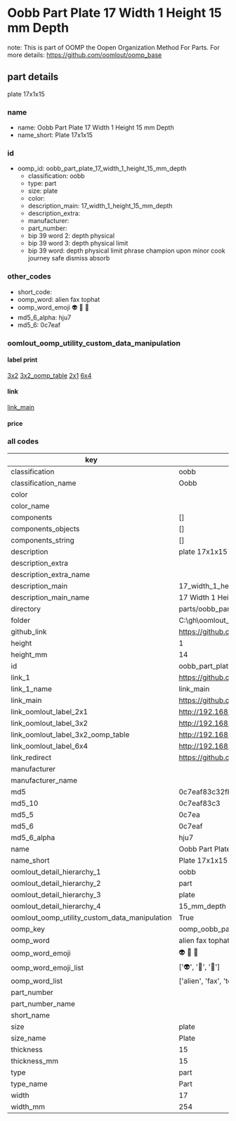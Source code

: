 # Oobb Part Plate 17 Width 1 Height 15 mm Depth  

note: This is part of OOMP the Oopen Organization Method For Parts. For more details: https://github.com/oomlout/oomp_base

##  part details
  



plate 17x1x15



### name
* name: Oobb Part Plate 17 Width 1 Height 15 mm Depth
* name_short: Plate 17x1x15 
### id
* oomp_id: oobb_part_plate_17_width_1_height_15_mm_depth
  * classification: oobb
  * type: part
  * size: plate
  * color: 
  * description_main: 17_width_1_height_15_mm_depth
  * description_extra: 
  * manufacturer: 
  * part_number: 
  * bip 39 word 2: depth physical
  * bip 39 word 3: depth physical limit
  * bip 39 word: depth physical limit phrase champion upon minor cook journey safe dismiss absorb

### other_codes
* short_code: 
* oomp_word: alien fax tophat
* oomp_word_emoji :alien: :fax: :tophat:
* md5_6_alpha: hju7
* md5_6: 0c7eaf






### oomlout_oomp_utility_custom_data_manipulation
#### label print
[3x2](http://192.168.1.245:1112/?label=oomp%20hju7)
[3x2_oomp_table](http://192.168.1.108:1112/?label=oomp%20hju7)
[2x1](http://192.168.1.242:1112/?label=oomp%20hju7)
[6x4](http://192.168.1.55:1112/?label=oomp%20hju7)    

#### link

[link_main](https://github.com/oomlout/oomlout_oobb_version_4_generated_parts/tree/main/navigation_oomp/oobb/part/plate/17_width_1_height_15_mm_depth/part)                              

#### price







### all codes 
| key | value |  
| --- | --- |  
| classification | oobb |  
| classification_name | Oobb |  
| color |  |  
| color_name |  |  
| components | [] |  
| components_objects | [] |  
| components_string | [] |  
| description | plate 17x1x15 |  
| description_extra |  |  
| description_extra_name |  |  
| description_main | 17_width_1_height_15_mm_depth |  
| description_main_name | 17 Width 1 Height 15 mm Depth |  
| directory | parts/oobb_part_plate_17_width_1_height_15_mm_depth |  
| folder | C:\gh\oomlout_oobb_version_4_generated_parts\parts\oobb_part_plate_17_width_1_height_15_mm_depth |  
| github_link | https://github.com/oomlout/oomlout_oomp_part_src/tree/main/parts/oobb_part_plate_17_width_1_height_15_mm_depth |  
| height | 1 |  
| height_mm | 14 |  
| id | oobb_part_plate_17_width_1_height_15_mm_depth |  
| link_1 | https://github.com/oomlout/oomlout_oobb_version_4_generated_parts/tree/main/navigation_oomp/oobb/part/plate/17_width_1_height_15_mm_depth/part |  
| link_1_name | link_main |  
| link_main | https://github.com/oomlout/oomlout_oobb_version_4_generated_parts/tree/main/navigation_oomp/oobb/part/plate/17_width_1_height_15_mm_depth/part |  
| link_oomlout_label_2x1 | http://192.168.1.242:1112/?label=oomp%20hju7 |  
| link_oomlout_label_3x2 | http://192.168.1.245:1112/?label=oomp%20hju7 |  
| link_oomlout_label_3x2_oomp_table | http://192.168.1.108:1112/?label=oomp%20hju7 |  
| link_oomlout_label_6x4 | http://192.168.1.55:1112/?label=oomp%20hju7 |  
| link_redirect | https://github.com/oomlout/oomlout_oobb_version_4_generated_parts/tree/main/parts/oobb_plate_17_01_15 |  
| manufacturer |  |  
| manufacturer_name |  |  
| md5 | 0c7eaf83c32fb1a7bb930a3d03e8f9d9 |  
| md5_10 | 0c7eaf83c3 |  
| md5_5 | 0c7ea |  
| md5_6 | 0c7eaf |  
| md5_6_alpha | hju7 |  
| name | Oobb Part Plate 17 Width 1 Height 15 mm Depth |  
| name_short | Plate 17x1x15  |  
| oomlout_detail_hierarchy_1 | oobb |  
| oomlout_detail_hierarchy_2 | part |  
| oomlout_detail_hierarchy_3 | plate |  
| oomlout_detail_hierarchy_4 | 15_mm_depth |  
| oomlout_oomp_utility_custom_data_manipulation | True |  
| oomp_key | oomp_oobb_part_plate_17_width_1_height_15_mm_depth |  
| oomp_word | alien fax tophat |  
| oomp_word_emoji | :alien: :fax: :tophat: |  
| oomp_word_emoji_list | [':alien:', ':fax:', ':tophat:'] |  
| oomp_word_list | ['alien', 'fax', 'tophat'] |  
| part_number |  |  
| part_number_name |  |  
| short_name |  |  
| size | plate |  
| size_name | Plate |  
| thickness | 15 |  
| thickness_mm | 15 |  
| type | part |  
| type_name | Part |  
| width | 17 |  
| width_mm | 254 |  

